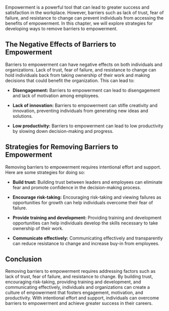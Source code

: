 
Empowerment is a powerful tool that can lead to greater success and satisfaction in the workplace. However, barriers such as lack of trust, fear of failure, and resistance to change can prevent individuals from accessing the benefits of empowerment. In this chapter, we will explore strategies for developing ways to remove barriers to empowerment.

The Negative Effects of Barriers to Empowerment
-----------------------------------------------

Barriers to empowerment can have negative effects on both individuals and organizations. Lack of trust, fear of failure, and resistance to change can hold individuals back from taking ownership of their work and making decisions that could benefit the organization. This can lead to:

* **Disengagement:** Barriers to empowerment can lead to disengagement and lack of motivation among employees.

* **Lack of innovation:** Barriers to empowerment can stifle creativity and innovation, preventing individuals from generating new ideas and solutions.

* **Low productivity:** Barriers to empowerment can lead to low productivity by slowing down decision-making and progress.

Strategies for Removing Barriers to Empowerment
-----------------------------------------------

Removing barriers to empowerment requires intentional effort and support. Here are some strategies for doing so:

* **Build trust:** Building trust between leaders and employees can eliminate fear and promote confidence in the decision-making process.

* **Encourage risk-taking:** Encouraging risk-taking and viewing failures as opportunities for growth can help individuals overcome their fear of failure.

* **Provide training and development:** Providing training and development opportunities can help individuals develop the skills necessary to take ownership of their work.

* **Communicate effectively:** Communicating effectively and transparently can reduce resistance to change and increase buy-in from employees.

Conclusion
----------

Removing barriers to empowerment requires addressing factors such as lack of trust, fear of failure, and resistance to change. By building trust, encouraging risk-taking, providing training and development, and communicating effectively, individuals and organizations can create a culture of empowerment that fosters engagement, motivation, and productivity. With intentional effort and support, individuals can overcome barriers to empowerment and achieve greater success in their careers.
